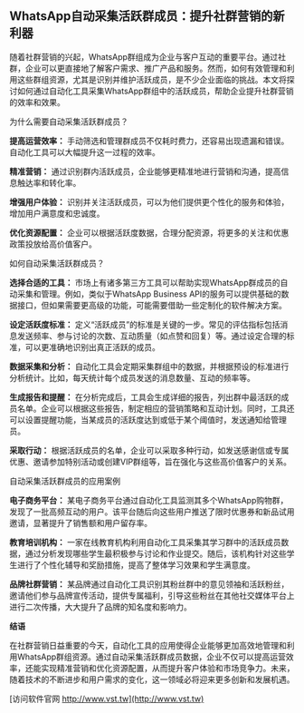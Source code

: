## **WhatsApp自动采集活跃群成员：提升社群营销的新利器**

随着社群营销的兴起，WhatsApp群组成为企业与客户互动的重要平台。通过社群，企业可以更直接地了解客户需求、推广产品和服务。然而，如何有效管理和利用这些群组资源，尤其是识别并维护活跃成员，是不少企业面临的挑战。本文将探讨如何通过自动化工具采集WhatsApp群组中的活跃成员，帮助企业提升社群营销的效率和效果。

为什么需要自动采集活跃群成员？

**提高运营效率：**
手动筛选和管理群成员不仅耗时费力，还容易出现遗漏和错误。自动化工具可以大幅提升这一过程的效率。

**精准营销：**
通过识别群内活跃成员，企业能够更精准地进行营销和沟通，提高信息触达率和转化率。

**增强用户体验：**
识别并关注活跃成员，可以为他们提供更个性化的服务和体验，增加用户满意度和忠诚度。

**优化资源配置：**
企业可以根据活跃度数据，合理分配资源，将更多的关注和优惠政策投放给高价值客户。

如何自动采集活跃群成员？

**选择合适的工具：**
市场上有诸多第三方工具可以帮助实现WhatsApp群成员的自动采集和管理。例如，类似于WhatsApp Business API的服务可以提供基础的数据接口，但如果需要更高级的功能，可能需要借助一些定制化的软件解决方案。

**设定活跃度标准：**
定义“活跃成员”的标准是关键的一步。常见的评估指标包括消息发送频率、参与讨论的次数、互动质量（如点赞和回复）等。通过设定合理的标准，可以更准确地识别出真正活跃的成员。

**数据采集和分析：**
自动化工具会定期采集群组中的数据，并根据预设的标准进行分析统计。比如，每天统计每个成员发送的消息数量、互动的频率等。

**生成报告和提醒：**
在分析完成后，工具会生成详细的报告，列出群中最活跃的成员名单。企业可以根据这些报告，制定相应的营销策略和互动计划。同时，工具还可以设置提醒功能，当某成员的活跃度达到或低于某个阈值时，发送通知给管理员。

**采取行动：**
根据活跃成员的名单，企业可以采取多种行动，如发送感谢信或专属优惠、邀请参加特别活动或创建VIP群组等，旨在强化与这些高价值客户的关系。

自动采集活跃群成员的应用案例

**电子商务平台：**
某电子商务平台通过自动化工具监测其多个WhatsApp购物群，发现了一批高频互动的用户。该平台随后向这些用户推送了限时优惠券和新品试用邀请，显著提升了销售额和用户留存率。

**教育培训机构：**
一家在线教育机构利用自动化工具采集其学习群中的活跃成员数据，通过分析发现哪些学生最积极参与讨论和作业提交。随后，该机构针对这些学生进行了个性化辅导和奖励措施，提高了整体学习效果和学生满意度。

**品牌社群营销：**
某品牌通过自动化工具识别其粉丝群中的意见领袖和活跃粉丝，邀请他们参与品牌宣传活动，提供专属福利，引导这些粉丝在其他社交媒体平台上进行二次传播，大大提升了品牌的知名度和影响力。

**结语**

在社群营销日益重要的今天，自动化工具的应用使得企业能够更加高效地管理和利用WhatsApp群组资源。通过自动采集活跃群成员数据，企业不仅可以提高运营效率，还能实现精准营销和优化资源配置，从而提升客户体验和市场竞争力。未来，随着技术的不断进步和用户需求的变化，这一领域必将迎来更多创新和发展机遇。


[访问软件官网 http://www.vst.tw](http://www.vst.tw)
